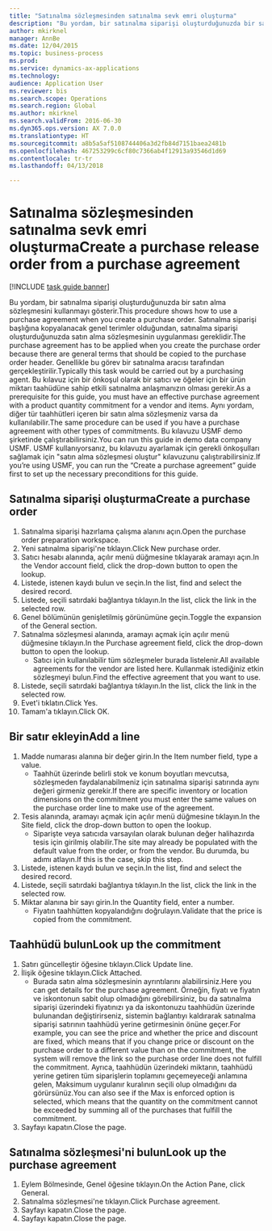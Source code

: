 ```yaml
--- 
title: "Satınalma sözleşmesinden satınalma sevk emri oluşturma"
description: "Bu yordam, bir satınalma siparişi oluşturduğunuzda bir satın alma sözleşmesini kullanmayı gösterir."
author: mkirknel
manager: AnnBe
ms.date: 12/04/2015
ms.topic: business-process
ms.prod: 
ms.service: dynamics-ax-applications
ms.technology: 
audience: Application User
ms.reviewer: bis
ms.search.scope: Operations
ms.search.region: Global
ms.author: mkirknel
ms.search.validFrom: 2016-06-30
ms.dyn365.ops.version: AX 7.0.0
ms.translationtype: HT
ms.sourcegitcommit: a8b5a5af5108744406a3d2fb84d7151baea2481b
ms.openlocfilehash: 467253299c6cf80c7366ab4f12913a93546d1d69
ms.contentlocale: tr-tr
ms.lasthandoff: 04/13/2018

---
```

# <a name="create-a-purchase-release-order-from-a-purchase-agreement"></a><span data-ttu-id="7d62a-103">Satınalma sözleşmesinden satınalma sevk emri oluşturma</span><span class="sxs-lookup"><span data-stu-id="7d62a-103">Create a purchase release order from a purchase agreement</span></span>

[!INCLUDE [task guide banner](../../includes/task-guide-banner.md)]

<span data-ttu-id="7d62a-104">Bu yordam, bir satınalma siparişi oluşturduğunuzda bir satın alma sözleşmesini kullanmayı gösterir.</span><span class="sxs-lookup"><span data-stu-id="7d62a-104">This procedure shows how to use a purchase agreement when you create a purchase order.</span></span> <span data-ttu-id="7d62a-105">Satınalma siparişi başlığına kopyalanacak genel terimler olduğundan, satınalma siparişi oluşturduğunuzda satın alma sözleşmesinin uygulanması gereklidir.</span><span class="sxs-lookup"><span data-stu-id="7d62a-105">The purchase agreement has to be applied when you create the purchase order because there are general terms that should be copied to the purchase order header.</span></span> <span data-ttu-id="7d62a-106">Genellikle bu görev bir satınalma aracısı tarafından gerçekleştirilir.</span><span class="sxs-lookup"><span data-stu-id="7d62a-106">Typically this task would be carried out by a purchasing agent.</span></span> <span data-ttu-id="7d62a-107">Bu kılavuz için bir önkoşul olarak bir satıcı ve öğeler için bir ürün miktarı taahüdüne sahip etkili satınalma anlaşmanızın olması gerekir.</span><span class="sxs-lookup"><span data-stu-id="7d62a-107">As a prerequisite for this guide, you must have an effective purchase agreement with a product quantity commitment for a vendor and items.</span></span> <span data-ttu-id="7d62a-108">Aynı yordam, diğer tür taahhütleri içeren bir satın alma sözleşmeniz varsa da kullanılabilir.</span><span class="sxs-lookup"><span data-stu-id="7d62a-108">The same procedure can be used if you have a purchase agreement with other types of commitments.</span></span> <span data-ttu-id="7d62a-109">Bu kılavuzu USMF demo şirketinde çalıştırabilirsiniz.</span><span class="sxs-lookup"><span data-stu-id="7d62a-109">You can run this guide in demo data company USMF.</span></span> <span data-ttu-id="7d62a-110">USMF kullanıyorsanız, bu kılavuzu ayarlamak için gerekli önkoşulları sağlamak için "satın alma sözleşmesi oluştur" kılavuzunu çalıştırabilirsiniz.</span><span class="sxs-lookup"><span data-stu-id="7d62a-110">If you’re using USMF, you can run the “Create a purchase agreement” guide first to set up the necessary preconditions for this guide.</span></span>


## <a name="create-a-purchase-order"></a><span data-ttu-id="7d62a-111">Satınalma siparişi oluşturma</span><span class="sxs-lookup"><span data-stu-id="7d62a-111">Create a purchase order</span></span>
1. <span data-ttu-id="7d62a-112">Satınalma siparişi hazırlama çalışma alanını açın.</span><span class="sxs-lookup"><span data-stu-id="7d62a-112">Open the purchase order preparation workspace.</span></span>
2. <span data-ttu-id="7d62a-113">Yeni satınalma siparişi'ne tıklayın.</span><span class="sxs-lookup"><span data-stu-id="7d62a-113">Click New purchase order.</span></span>
3. <span data-ttu-id="7d62a-114">Satıcı hesabı alanında, açılır menü düğmesine tıklayarak aramayı açın.</span><span class="sxs-lookup"><span data-stu-id="7d62a-114">In the Vendor account field, click the drop-down button to open the lookup.</span></span>
4. <span data-ttu-id="7d62a-115">Listede, istenen kaydı bulun ve seçin.</span><span class="sxs-lookup"><span data-stu-id="7d62a-115">In the list, find and select the desired record.</span></span>
5. <span data-ttu-id="7d62a-116">Listede, seçili satırdaki bağlantıya tıklayın.</span><span class="sxs-lookup"><span data-stu-id="7d62a-116">In the list, click the link in the selected row.</span></span>
6. <span data-ttu-id="7d62a-117">Genel bölümünün genişletilmiş görünümüne geçin.</span><span class="sxs-lookup"><span data-stu-id="7d62a-117">Toggle the expansion of the General section.</span></span>
7. <span data-ttu-id="7d62a-118">Satınalma sözleşmesi alanında, aramayı açmak için açılır menü düğmesine tıklayın.</span><span class="sxs-lookup"><span data-stu-id="7d62a-118">In the Purchase agreement field, click the drop-down button to open the lookup.</span></span>
    * <span data-ttu-id="7d62a-119">Satıcı için kullanılabilir tüm sözleşmeler burada listelenir.</span><span class="sxs-lookup"><span data-stu-id="7d62a-119">All available agreements for the vendor are listed here.</span></span> <span data-ttu-id="7d62a-120">Kullanmak istediğiniz etkin sözleşmeyi bulun.</span><span class="sxs-lookup"><span data-stu-id="7d62a-120">Find the effective agreement that you want to use.</span></span>  
8. <span data-ttu-id="7d62a-121">Listede, seçili satırdaki bağlantıya tıklayın.</span><span class="sxs-lookup"><span data-stu-id="7d62a-121">In the list, click the link in the selected row.</span></span>
9. <span data-ttu-id="7d62a-122">Evet'i tıklatın.</span><span class="sxs-lookup"><span data-stu-id="7d62a-122">Click Yes.</span></span>
10. <span data-ttu-id="7d62a-123">Tamam'a tıklayın.</span><span class="sxs-lookup"><span data-stu-id="7d62a-123">Click OK.</span></span>

## <a name="add-a-line"></a><span data-ttu-id="7d62a-124">Bir satır ekleyin</span><span class="sxs-lookup"><span data-stu-id="7d62a-124">Add a line</span></span>
1. <span data-ttu-id="7d62a-125">Madde numarası alanına bir değer girin.</span><span class="sxs-lookup"><span data-stu-id="7d62a-125">In the Item number field, type a value.</span></span>
    * <span data-ttu-id="7d62a-126">Taahhüt üzerinde belirli stok ve konum boyutları mevcutsa, sözleşmeden faydalanabilmeniz için satınalma siparişi satırında aynı değeri girmeniz gerekir.</span><span class="sxs-lookup"><span data-stu-id="7d62a-126">If there are specific inventory or location dimensions on the commitment you must enter the same values on the purchase order line to make use of the agreement.</span></span>  
2. <span data-ttu-id="7d62a-127">Tesis alanında, aramayı açmak için açılır menü düğmesine tıklayın.</span><span class="sxs-lookup"><span data-stu-id="7d62a-127">In the Site field, click the drop-down button to open the lookup.</span></span>
    * <span data-ttu-id="7d62a-128">Siparişte veya satıcıda varsayılan olarak bulunan değer halihazırda tesis için girilmiş olabilir.</span><span class="sxs-lookup"><span data-stu-id="7d62a-128">The site may already be populated with the default value from the order, or from the vendor.</span></span> <span data-ttu-id="7d62a-129">Bu durumda, bu adımı atlayın.</span><span class="sxs-lookup"><span data-stu-id="7d62a-129">If this is the case, skip this step.</span></span>  
3. <span data-ttu-id="7d62a-130">Listede, istenen kaydı bulun ve seçin.</span><span class="sxs-lookup"><span data-stu-id="7d62a-130">In the list, find and select the desired record.</span></span>
4. <span data-ttu-id="7d62a-131">Listede, seçili satırdaki bağlantıya tıklayın.</span><span class="sxs-lookup"><span data-stu-id="7d62a-131">In the list, click the link in the selected row.</span></span>
5. <span data-ttu-id="7d62a-132">Miktar alanına bir sayı girin.</span><span class="sxs-lookup"><span data-stu-id="7d62a-132">In the Quantity field, enter a number.</span></span>
    * <span data-ttu-id="7d62a-133">Fiyatın taahhütten kopyalandığını doğrulayın.</span><span class="sxs-lookup"><span data-stu-id="7d62a-133">Validate that the price is copied from the commitment.</span></span>  

## <a name="look-up-the-commitment"></a><span data-ttu-id="7d62a-134">Taahhüdü bulun</span><span class="sxs-lookup"><span data-stu-id="7d62a-134">Look up the commitment</span></span>
1. <span data-ttu-id="7d62a-135">Satırı güncelleştir öğesine tıklayın.</span><span class="sxs-lookup"><span data-stu-id="7d62a-135">Click Update line.</span></span>
2. <span data-ttu-id="7d62a-136">İlişik öğesine tıklayın.</span><span class="sxs-lookup"><span data-stu-id="7d62a-136">Click Attached.</span></span>
    * <span data-ttu-id="7d62a-137">Burada satın alma sözleşmesinin ayrıntılarını alabilirsiniz.</span><span class="sxs-lookup"><span data-stu-id="7d62a-137">Here you can get details for the purchase agreement.</span></span> <span data-ttu-id="7d62a-138">Örneğin, fiyatı ve fiyatın ve iskontonun sabit olup olmadığını görebilirsiniz, bu da satınalma siparişi üzerindeki fiyatınızı ya da iskontonuzu taahhüdün üzerinde bulunandan değiştirirseniz, sistemin bağlantıyı kaldırarak satınalma siparişi satırının taahhüdü yerine getirmesinin önüne geçer.</span><span class="sxs-lookup"><span data-stu-id="7d62a-138">For example, you can see the price and whether the price and discount are fixed, which means that if you change price or discount on the purchase order to a different value than on the commitment, the system will remove the link so the purchase order line does not fulfill the commitment.</span></span> <span data-ttu-id="7d62a-139">Ayrıca, taahhüdün üzerindeki miktarın, taahhüdü yerine getiren tüm siparişlerin toplamını geçemeyeceği anlamına gelen, Maksimum uygulanır kuralının seçili olup olmadığını da görürsünüz.</span><span class="sxs-lookup"><span data-stu-id="7d62a-139">You can also see if the Max is enforced option is selected, which means that the quantity on the commitment cannot be exceeded by summing all of the purchases that fulfill the commitment.</span></span>  
3. <span data-ttu-id="7d62a-140">Sayfayı kapatın.</span><span class="sxs-lookup"><span data-stu-id="7d62a-140">Close the page.</span></span>

## <a name="look-up-the-purchase-agreement"></a><span data-ttu-id="7d62a-141">Satınalma sözleşmesi'ni bulun</span><span class="sxs-lookup"><span data-stu-id="7d62a-141">Look up the purchase agreement</span></span>
1. <span data-ttu-id="7d62a-142">Eylem Bölmesinde, Genel öğesine tıklayın.</span><span class="sxs-lookup"><span data-stu-id="7d62a-142">On the Action Pane, click General.</span></span>
2. <span data-ttu-id="7d62a-143">Satınalma sözleşmesi'ne tıklayın.</span><span class="sxs-lookup"><span data-stu-id="7d62a-143">Click Purchase agreement.</span></span>
3. <span data-ttu-id="7d62a-144">Sayfayı kapatın.</span><span class="sxs-lookup"><span data-stu-id="7d62a-144">Close the page.</span></span>
4. <span data-ttu-id="7d62a-145">Sayfayı kapatın.</span><span class="sxs-lookup"><span data-stu-id="7d62a-145">Close the page.</span></span>


